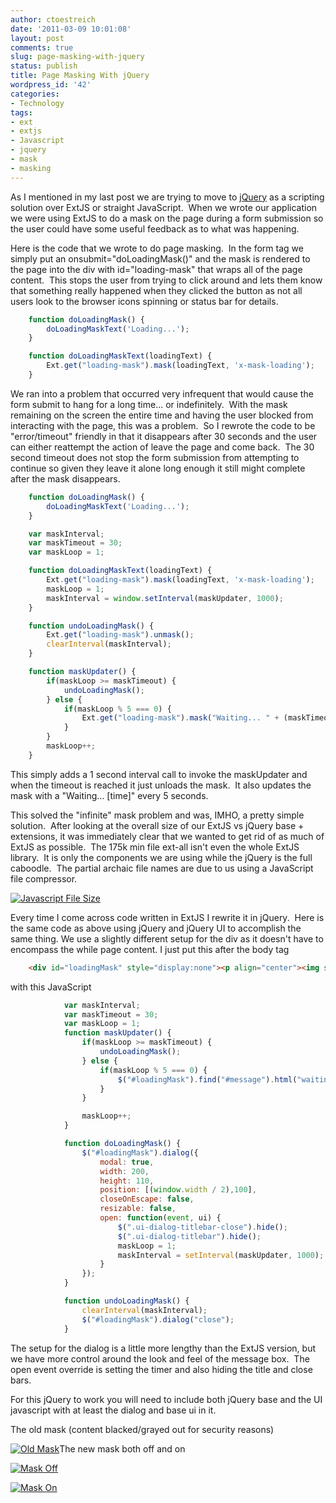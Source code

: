 ```yaml
---
author: ctoestreich
date: '2011-03-09 10:01:08'
layout: post
comments: true
slug: page-masking-with-jquery
status: publish
title: Page Masking With jQuery
wordpress_id: '42'
categories:
- Technology
tags:
- ext
- extjs
- Javascript
- jquery
- mask
- masking
---
```


As I mentioned in my last post we are trying to move to [jQuery][1] as a
scripting solution over ExtJS or straight JavaScript.  When we wrote our
application we were using ExtJS to do a mask on the page during a form
submission so the user could have some useful feedback as to what was
happening.

Here is the code that we wrote to do page masking.  In the form tag we simply
put an onsubmit="doLoadingMask()" and the mask is rendered to the page into
the div with id="loading-mask" that wraps all of the page content.  This stops
the user from trying to click around and lets them know that something really
happened when they clicked the button as not all users look to the browser
icons spinning or status bar for details.

``` javascript
    function doLoadingMask() {
        doLoadingMaskText('Loading...');
    }

    function doLoadingMaskText(loadingText) {
        Ext.get("loading-mask").mask(loadingText, 'x-mask-loading');
    }
```

We ran into a problem that occurred very infrequent that would cause the form
submit to hang for a long time... or indefinitely.  With the mask remaining on
the screen the entire time and having the user blocked from interacting with
the page, this was a problem.  So I rewrote the code to be "error/timeout"
friendly in that it disappears after 30 seconds and the user can either
reattempt the action of leave the page and come back.  The 30 second timeout
does not stop the form submission from attempting to continue so given they
leave it alone long enough it still might complete after the mask disappears.

``` javascript
    function doLoadingMask() {
        doLoadingMaskText('Loading...');
    }

    var maskInterval;
    var maskTimeout = 30;
    var maskLoop = 1;

    function doLoadingMaskText(loadingText) {
        Ext.get("loading-mask").mask(loadingText, 'x-mask-loading');
        maskLoop = 1;
        maskInterval = window.setInterval(maskUpdater, 1000);
    }

    function undoLoadingMask() {
        Ext.get("loading-mask").unmask();
        clearInterval(maskInterval);
    }

    function maskUpdater() {
        if(maskLoop >= maskTimeout) {
            undoLoadingMask();
        } else {
            if(maskLoop % 5 === 0) {
                Ext.get("loading-mask").mask("Waiting... " + (maskTimeout - maskLoop), 'x-mask-loading');
            }
        }
        maskLoop++;
    }
```

This simply adds a 1 second interval call to invoke the maskUpdater and when
the timeout is reached it just unloads the mask.  It also updates the mask
with a "Waiting... [time]" every 5 seconds.

This solved the "infinite" mask problem and was, IMHO, a pretty simple
solution.  After looking at the overall size of our ExtJS vs jQuery base +
extensions, it was immediately clear that we wanted to get rid of as much of
ExtJS as possible.  The 175k min file ext-all isn't even the whole ExtJS
library.  It is only the components we are using while the jQuery is the full
caboodle.  The partial archaic file names are due to us using a JavaScript
file compressor.

[![][2]][3]

Every time I come across code written in ExtJS I rewrite it in jQuery.  Here
is the same code as above using jQuery and jQuery UI to accomplish the same
thing. We use a slightly different setup for the div as it doesn't have to
encompass the while page content. I just put this after the body tag

``` html
    <div id="loadingMask" style="display:none"><p align="center"><img src="/icue/images/loading.gif">&nbsp;<span id="message">submitting data...</span></p></div>
```

with this JavaScript

``` javascript
            var maskInterval;
            var maskTimeout = 30;
            var maskLoop = 1;
            function maskUpdater() {
                if(maskLoop >= maskTimeout) {
                    undoLoadingMask();
                } else {
                    if(maskLoop % 5 === 0) {
                        $("#loadingMask").find("#message").html("waiting... " + (maskTimeout - maskLoop));
                    }
                }

                maskLoop++;
            }

            function doLoadingMask() {
                $("#loadingMask").dialog({
                    modal: true,
                    width: 200,
                    height: 110,
                    position: [(window.width / 2),100],
                    closeOnEscape: false,
                    resizable: false,
                    open: function(event, ui) {
                        $(".ui-dialog-titlebar-close").hide();
                        $(".ui-dialog-titlebar").hide();
                        maskLoop = 1;
                        maskInterval = setInterval(maskUpdater, 1000);
                    }
                });
            }

            function undoLoadingMask() {
                clearInterval(maskInterval);
                $("#loadingMask").dialog("close");
            }
```

The setup for the dialog is a little more lengthy than the ExtJS version, but
we have more control around the look and feel of the message box.  The open
event override is setting the timer and also hiding the title and close bars.

For this jQuery to work you will need to include both jQuery base and the UI
javascript with at least the dialog and base ui in it.

The old mask (content blacked/grayed out for security reasons)

[![][4]][5]The new mask both off and on

[![][6]][7]

[![][8]][9]

   [1]: http://www.jquery.com (jquery)
   [2]: http://www.christianoestreich.com/wp-content/uploads/2011/03/js_size.png (Javascript File Size)
   [3]: http://www.christianoestreich.com/2011/03/page-masking-with-jquery/js_size/
   [4]: http://www.christianoestreich.com/wp-content/uploads/2011/03/js_oldmask.png (Old Mask)
   [5]: http://www.christianoestreich.com/2011/03/page-masking-with-jquery/js_oldmask/
   [6]: http://www.christianoestreich.com/wp-content/uploads/2011/03/js_maskoff.png (Mask Off)
   [7]: http://www.christianoestreich.com/2011/03/page-masking-with-jquery/js_maskoff/
   [8]: http://www.christianoestreich.com/wp-content/uploads/2011/03/js_maskon.png (Mask On)
   [9]: http://www.christianoestreich.com/wp-content/uploads/2011/03/js_maskon.png